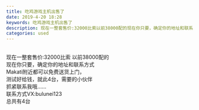 ```yaml
---
title: 吃鸡游戏主机出售了
date: 2019-4-20 18:28
keywords: 吃鸡游戏主机出售了
description: 现在一整套售价:32000比索以前38000配的现在你只要，确定你的地址和联系方式Makati附近都可以免费送货上门，测试好给钱，就此4台，需要的小伙伴抓紧联系我哦……联系方式VX:bulunei123总共有4台
categories: used
---
```

<td class="t_f" id="postmessage_3563415">

<br/>
<img alt="" border="0" class="zoom" data-cf-modified-c1f7f9292c105b82d0137d2a-="" file="http://www.flw.ph/data/appbyme/upload/image/201904/20/VPNeRtNW7kOi.jpg" id="aimg_ghV2Y" lazyloadthumb="1" onclick="" onmouseover="" src="http://www.flw.ph/data/appbyme/upload/image/201904/20/VPNeRtNW7kOi.jpg"/><br/>
现在一整套售价:32000比索 以前38000配的<br/>
现在你只要，确定你的地址和联系方式<br/>
Makati附近都可以免费送货上门，<br/>
测试好给钱，就此4台，需要的小伙伴<br/>
抓紧联系我哦……<br/>
联系方式VX:bulunei123<br/>
总共有4台<br/>
<img alt="" border="0" class="zoom" data-cf-modified-c1f7f9292c105b82d0137d2a-="" file="http://www.flw.ph/data/appbyme/upload/image/201904/20/YSw9y4AnvqHY.jpg" id="aimg_cUFFe" lazyloadthumb="1" onclick="" onmouseover="" src="http://www.flw.ph/data/appbyme/upload/image/201904/20/YSw9y4AnvqHY.jpg"/><br/>
<br/>
<img alt="" border="0" class="zoom" data-cf-modified-c1f7f9292c105b82d0137d2a-="" file="http://www.flw.ph/data/appbyme/upload/image/201904/20/gLGew7xElhhx.jpg" id="aimg_MSa2f" lazyloadthumb="1" onclick="" onmouseover="" src="http://www.flw.ph/data/appbyme/upload/image/201904/20/gLGew7xElhhx.jpg"/><br/>
<br/>
<img alt="" border="0" class="zoom" data-cf-modified-c1f7f9292c105b82d0137d2a-="" file="http://www.flw.ph/data/appbyme/upload/image/201904/20/Ns6wxFCjH9Ah.jpg" id="aimg_x1QCQ" lazyloadthumb="1" onclick="" onmouseover="" src="http://www.flw.ph/data/appbyme/upload/image/201904/20/Ns6wxFCjH9Ah.jpg"/><br/>
<br/>
<img alt="" border="0" class="zoom" data-cf-modified-c1f7f9292c105b82d0137d2a-="" file="http://www.flw.ph/data/appbyme/upload/image/201904/20/ZHzTnA2Ei82I.jpg" id="aimg_XCG7v" lazyloadthumb="1" onclick="" onmouseover="" src="http://www.flw.ph/data/appbyme/upload/image/201904/20/ZHzTnA2Ei82I.jpg"/><br/>
<br/>
<img alt="" border="0" class="zoom" data-cf-modified-c1f7f9292c105b82d0137d2a-="" file="http://www.flw.ph/data/appbyme/upload/image/201904/20/WE3a6JUKEaFH.jpg" id="aimg_B9G2O" lazyloadthumb="1" onclick="" onmouseover="" src="http://www.flw.ph/data/appbyme/upload/image/201904/20/WE3a6JUKEaFH.jpg"/><br/>
<br/>
<img alt="" border="0" class="zoom" data-cf-modified-c1f7f9292c105b82d0137d2a-="" file="http://www.flw.ph/data/appbyme/upload/image/201904/20/x3K8lAsMiSAb.jpg" id="aimg_HZ8pf" lazyloadthumb="1" onclick="" onmouseover="" src="http://www.flw.ph/data/appbyme/upload/image/201904/20/x3K8lAsMiSAb.jpg"/><br/>
<br/>
<img alt="" border="0" class="zoom" data-cf-modified-c1f7f9292c105b82d0137d2a-="" file="http://www.flw.ph/data/appbyme/upload/image/201904/20/rwcD08PIBfHG.jpg" id="aimg_dPNYk" lazyloadthumb="1" onclick="" onmouseover="" src="http://www.flw.ph/data/appbyme/upload/image/201904/20/rwcD08PIBfHG.jpg"/><br/>
<br/>
<img alt="" border="0" class="zoom" data-cf-modified-c1f7f9292c105b82d0137d2a-="" file="http://www.flw.ph/data/appbyme/upload/image/201904/20/2scoBIBBvpGc.jpg" id="aimg_y2pll" lazyloadthumb="1" onclick="" onmouseover="" src="http://www.flw.ph/data/appbyme/upload/image/201904/20/2scoBIBBvpGc.jpg"/><br/>
<br/>
<img alt="" border="0" class="zoom" data-cf-modified-c1f7f9292c105b82d0137d2a-="" file="http://www.flw.ph/data/appbyme/upload/image/201904/20/NMel1jztabT4.jpg" id="aimg_bV722" lazyloadthumb="1" onclick="" onmouseover="" src="http://www.flw.ph/data/appbyme/upload/image/201904/20/NMel1jztabT4.jpg"/><br/>
<br/>
</td>
